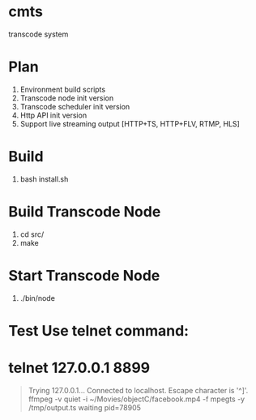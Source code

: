 # cmts
transcode system


# Plan
1. Environment build scripts
2. Transcode node init version
3. Transcode scheduler init version
4. Http API init version
5. Support live streaming output [HTTP+TS, HTTP+FLV, RTMP, HLS]

# Build
1. bash install.sh

# Build Transcode Node
1. cd src/
2. make

# Start Transcode Node
1. ./bin/node


# Test Use telnet command:

 # telnet 127.0.0.1 8899
 > Trying 127.0.0.1...
 > Connected to localhost.
 > Escape character is '^]'.
 > ffmpeg -v quiet -i ~/Movies/objectC/facebook.mp4 -f mpegts -y /tmp/output.ts
 > waiting pid=78905




